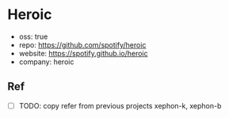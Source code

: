 # Heroic

- oss: true
- repo: https://github.com/spotify/heroic
- website: https://spotify.github.io/heroic
- company: heroic

## Ref

- [ ] TODO: copy refer from previous projects xephon-k, xephon-b